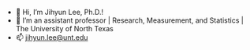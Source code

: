 - 👋 Hi, I’m Jihyun Lee, Ph.D.!
- 👀 I’m an assistant professor | Research, Measurement, and Statistics | The University of North Texas
- 📫 jihyun.lee@unt.edu

<!---
jihyunl/jihyunl is a ✨ special ✨ repository because its `README.md` (this file) appears on your GitHub profile.
You can click the Preview link to take a look at your changes.
--->
